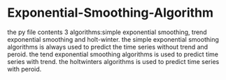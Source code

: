 # Exponential-Smoothing-Algorithm
the py file contents 3 algorithms:simple exponential smoothing, trend exponential smoothing and holt-winter.
the simple exponential smoothing algorithms is always used to predict the time series without trend and peroid.
the tend exponential smoothing algorithms is used to predict time series with trend.
the holtwinters algorithms is used to predict time series with peroid.
